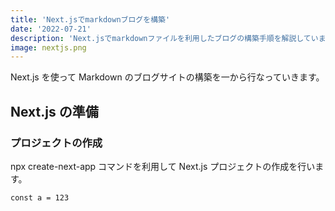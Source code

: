 ```yaml
---
title: 'Next.jsでmarkdownブログを構築'
date: '2022-07-21'
description: 'Next.jsでmarkdownファイルを利用したブログの構築手順を解説しています。'
image: nextjs.png
---
```


Next.js を使って Markdown のブログサイトの構築を一から行なっていきます。

## Next.js の準備

### プロジェクトの作成

npx create-next-app コマンドを利用して Next.js プロジェクトの作成を行います。

```js:js
const a = 123
```